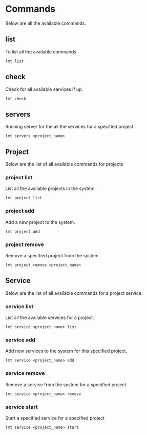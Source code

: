 # Commands

Below are all the available commands.

## list

To list all the available commands

```shell
lmt list
```

## check

Check for all available services if up.

```shell
lmt check
```

## servers

Running server for the all the services for a specified project.

```shell
lmt servers <project_name>
```

## Project

Below are the list of all available commands for projects

### project list

List all the available projects in the system.

```shell
lmt project list
```

### project add

Add a new project to the system.

```shell
lmt project add
```

### project remove

Remove a specified project from the system.

```shell
lmt project remove <project_name>
```

## Service

Below are the list of all available commands for a project service.

### service list

List all the available services for a project.

```shell
lmt service <project_name> list
```

### service add

Add new services to the system for this specified project.

```shell
lmt service <project_name> add
```

### service remove

Remove a service from the system for a specified project

```shell
lmt service <project_name> remove
```

### service start

Start a specified service for a specified project

```shell
lmt service <project_name> start
```
